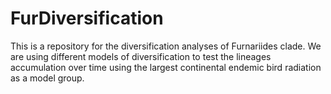 # FurDiversification #
This is a repository for the diversification analyses of Furnariides clade. We are using different models of diversification to test the lineages accumulation over time using the largest continental endemic bird radiation as a model group.

